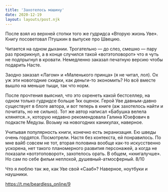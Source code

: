 ```yaml
---
title: 'Захотелось машину'
date: 2020-12-19
layout: layouts/post.njk
---
```


После взял из верхней стопки того же гудридса «Вторую жизнь Уве». Книгу посоветовал Птушкин в выпуске про Швецию. 

Читается на одном дыхании. Трогательно — до слез, смешно — пару раз прокрикнул, а в конце случился такой «вотэтоповорот» что я чуть не подпрыгнул в кровати. Немедленно заказал печатную версию чтобы подарить Насте. 

Заодно заказал «Лагом» и «Маленького принца» (я не читал, лол). Ох уж эти новогодние скидки, как деньги-то экономить? Но всё вместе вышло на меньше тыщи, так что норм.

После прочтения выяснил, что это охренеть какой бестселлер, на одном только гудридсе больше 1кк оценок. Герой Уве давным-давно существует в блоге автора, и вот теперь в книге (аж захотелось найти и почитать, но не сильно). Тот же автор написал «Бабушка велела клянятся..», которую недавно рекомендовала Галина Юзефович в подкасте Медузы. Возьму на новогодних каникулах, наверное.

Учитывая популярность книги, конечно есть экранизация. Ею шведы очень гордятся. Посмотрели. Настя без контекста, ей понравилось. По мне вайб совсем не тот, вторая половина вообще как-то искусственно ускорена, нет такого планомерного развития персонажей, а когда не показали «вотэтоповорот», захотелось орать. В общем, «книгалучше». Но сам по себе фильм неплохой, душевный-атмосферный. 8/10

Что я люблю так же, как Уве свой «Сааб»? Наверное, ноутбуки и наушники.

https://t.me/beardless_online/9